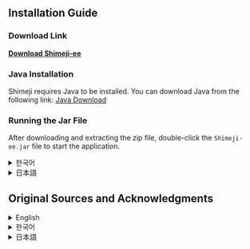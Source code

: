 ## Installation Guide

### Download Link

[**Download Shimeji-ee**](https://github.com/kirillocha/alanbecker_shimejiee_exe/archive/refs/heads/main.zip)

### Java Installation

Shimeji requires Java to be installed. You can download Java from the following link: [Java Download](https://www.java.com/en/download/)

### Running the Jar File

After downloading and extracting the zip file, double-click the `Shimeji-ee.jar` file to start the application.

<details>
<summary>한국어</summary>

### 다운로드 링크

[**Shimeji-ee 다운로드**](https://github.com/kirillocha/alanbecker_shimejiee_exe/archive/refs/heads/main.zip)

### Java 설치

Shimeji는 Java 설치가 필요합니다. 다음 링크에서 Java를 다운로드할 수 있습니다: [Java 다운로드](https://www.java.com/ko/download/)

### Jar 파일 실행

zip 파일을 다운로드하고 압축을 푼 후, `Shimeji-ee.jar` 파일을 더블 클릭하여 애플리케이션을 시작합니다.

</details>

<details>
<summary>日本語</summary>

### ダウンロードリンク

[**Shimeji-ee ダウンロード**](https://github.com/kirillocha/alanbecker_shimejiee_exe/archive/refs/heads/main.zip)

### Javaのインストール

ShimejiはJavaのインストールが必要です。以下のリンクからJavaをダウンロードできます: [Java ダウンロード](https://www.java.com/ja/download/)

### Jarファイルの実行

zipファイルをダウンロードして解凍した後、`Shimeji-ee.jar`ファイルをダブルクリックしてアプリケーションを開始します。

</details>

## Original Sources and Acknowledgments

<details>
<summary>English</summary>
The resource included here was created by Stickwave on X. Here are the original tweet and Google Drive link.
  
Tweet: https://x.com/StickLaserPhase/status/1853598300634517619

Google Drive: https://drive.google.com/file/d/1PdWAU91kAKg2lqcAiTdNGhNflqoHKU6N/view
</details>

<details>
<summary>한국어</summary>
반영돼 있는 리소스는 X의 Stickwave 님께서 만들어 주셨습니다. 여기 원본 트윗과 구글 드라이브입니다.
  
트윗 : https://x.com/StickLaserPhase/status/1853598300634517619

구글 드라이브 : https://drive.google.com/file/d/1PdWAU91kAKg2lqcAiTdNGhNflqoHKU6N/view
</details>

<details>
<summary>日本語</summary>
ここに含まれているリソースは、XのStickwaveさんが作成してくださいました。こちらが元のツイートとGoogleドライブのリンクです。
  
ツイート: https://x.com/StickLaserPhase/status/1853598300634517619

Googleドライブ: https://drive.google.com/file/d/1PdWAU91kAKg2lqcAiTdNGhNflqoHKU6N/view
</details>

